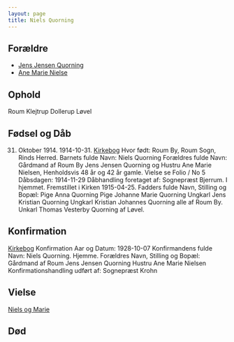 ```yaml
---
layout: page
title: Niels Quorning
---
```


## Forældre

* [Jens Jensen Quorning](/stamt/jens-jensen-quorning/)
* [Ane Marie Nielse](/stamt/jens-jensen-quorning/)

## Ophold

Roum
Klejtrup
Dollerup
Løvel

## Fødsel og Dåb
31. Oktober 1914. 1914-10-31.
[Kirkebog](https://www.danishfamilysearch.dk/sogn2049/churchbook/source19135/opslag3865656)
Hvor født: Roum By, Roum Sogn, Rinds Herred.
Barnets fulde Navn: Niels Quorning
Forældres fulde Navn:
Gårdmand af Roum By Jens Jensen Quorning og
Hustru Ane Marie Nielsen,
Henholdsvis 48 år og 42 år gamle. Vielse se Folio / No 5
Dåbsdagen: 1914-11-29
Dåbhandling foretaget af: Sognepræst Bjerrum. I hjemmet. Fremstillet i Kirken 1915-04-25.
Fadders fulde Navn, Stilling og Bopæl:
Pige Anna Quorning
Pige Johanne Marie Quorning
Ungkarl Jens Kristian Quorning
Ungkarl Kristian Johannes Quorning
alle af Roum By.
Unkarl Thomas Vesterby Quorning
af Løvel.

## Konfirmation
[Kirkebog](https://www.danishfamilysearch.dk/sogn2049/churchbook/source19135/opslag3865797)
Konfirmation Aar og Datum: 1928-10-07
Konfirmandens fulde Navn: Niels Quorning. Hjemme.
Forældres Navn, Stilling og Bopæl:
Gårdmand af Roum Jens Jensen Quorning
Hustru Ane Marie Nielsen
Konfirmationshandling udført af:
Sognepræst Krohn

## Vielse

[Niels og Marie](/stamt/niels-marie-quorning/)

## Død

